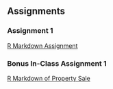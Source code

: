 ## Assignments

### Assignment 1

[R Markdown Assignment](https://pjournal.github.io/mef04-cnrucr/Assignment1.html)

### Bonus In-Class Assignment 1

[R Markdown of Property Sale](https://pjournal.github.io/mef04-cnrucr/Bonus_Assignment1.html)
